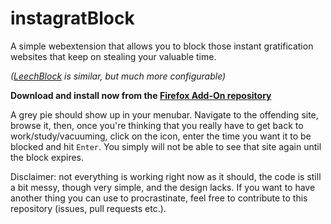 # instagratBlock
A simple webextension that allows you to block those instant gratification websites that keep on stealing your valuable time.

*([LeechBlock](http://www.proginosko.com/leechblock/) is similar, but much more configurable)*

**Download and install now from the [Firefox Add-On repository](https://addons.mozilla.org/de/firefox/addon/instagratblock/)**

A grey pie should show up in your menubar. Navigate to the offending site, browse it, then, once you're thinking that you really have to get back to work/study/vacuuming, click on the icon, enter the time you want it to be blocked and hit `Enter`. You simply will not be able to see that site again until the block expires.

Disclaimer: not everything is working right now as it should, the code is still a bit messy, though very simple, and the design lacks. If you want to have another thing you can use to procrastinate, feel free to contribute to this repository (issues, pull requests etc.).
